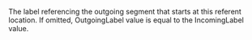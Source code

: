 The label referencing the outgoing segment that starts at this referent location. If omitted, OutgoingLabel value is equal to the IncomingLabel value.
